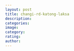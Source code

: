 ```yaml
---
layout: post
title: changi-rd-katong-laksa
description:
categories:
image:
category:
rating:
author:
---
```

